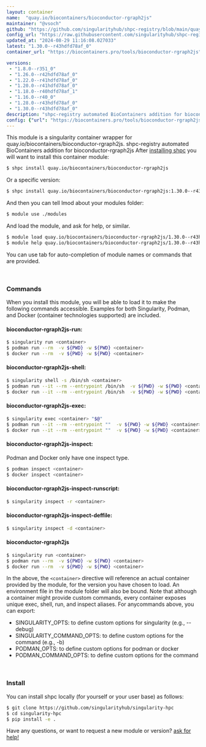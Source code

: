 ```yaml
---
layout: container
name:  "quay.io/biocontainers/bioconductor-rgraph2js"
maintainer: "@vsoch"
github: "https://github.com/singularityhub/shpc-registry/blob/main/quay.io/biocontainers/bioconductor-rgraph2js/container.yaml"
config_url: "https://raw.githubusercontent.com/singularityhub/shpc-registry/main/quay.io/biocontainers/bioconductor-rgraph2js/container.yaml"
updated_at: "2024-08-29 11:16:08.027033"
latest: "1.30.0--r43hdfd78af_0"
container_url: "https://biocontainers.pro/tools/bioconductor-rgraph2js"

versions:
 - "1.8.0--r351_0"
 - "1.26.0--r42hdfd78af_0"
 - "1.22.0--r41hdfd78af_0"
 - "1.20.0--r41hdfd78af_0"
 - "1.18.0--r40hdfd78af_1"
 - "1.16.0--r40_0"
 - "1.28.0--r43hdfd78af_0"
 - "1.30.0--r43hdfd78af_0"
description: "shpc-registry automated BioContainers addition for bioconductor-rgraph2js"
config: {"url": "https://biocontainers.pro/tools/bioconductor-rgraph2js", "maintainer": "@vsoch", "description": "shpc-registry automated BioContainers addition for bioconductor-rgraph2js", "latest": {"1.30.0--r43hdfd78af_0": "sha256:e4d17dde57b379ff7735e662a2ef9aa1483670f5ef0b832662765b7d1ec941a1"}, "tags": {"1.8.0--r351_0": "sha256:e82b0bb0a540ace8b945a6c05ce7069e50b0d162448b2b3175f8269d5f867551", "1.26.0--r42hdfd78af_0": "sha256:c707162d9acee948ee31432cdb4bc89b7e38fa1537584b9d1fbc231fd09beca3", "1.22.0--r41hdfd78af_0": "sha256:7a900d08b116d09af0f0b53c1579bd12f364c337484a95505024b162087ed742", "1.20.0--r41hdfd78af_0": "sha256:047f383ddfeaf53dca9304a9aacab38248ee07a8c95a2f195a783d52379844fd", "1.18.0--r40hdfd78af_1": "sha256:06be7a061857d86c05f0aed1d3b3253ae27e56e0500a4c2074bc96d24fd9b10e", "1.16.0--r40_0": "sha256:9ae5c4d62d421da4b4c3d170f8cc3b0b6c2ec71cede5edfd129530af93a2f252", "1.28.0--r43hdfd78af_0": "sha256:fcd3c6f477666080d79a31d2c661516fcd88fa6254aabc9756c5ba2e6c5b5bca", "1.30.0--r43hdfd78af_0": "sha256:e4d17dde57b379ff7735e662a2ef9aa1483670f5ef0b832662765b7d1ec941a1"}, "docker": "quay.io/biocontainers/bioconductor-rgraph2js"}
---
```


This module is a singularity container wrapper for quay.io/biocontainers/bioconductor-rgraph2js.
shpc-registry automated BioContainers addition for bioconductor-rgraph2js
After [installing shpc](#install) you will want to install this container module:


```bash
$ shpc install quay.io/biocontainers/bioconductor-rgraph2js
```

Or a specific version:

```bash
$ shpc install quay.io/biocontainers/bioconductor-rgraph2js:1.30.0--r43hdfd78af_0
```

And then you can tell lmod about your modules folder:

```bash
$ module use ./modules
```

And load the module, and ask for help, or similar.

```bash
$ module load quay.io/biocontainers/bioconductor-rgraph2js/1.30.0--r43hdfd78af_0
$ module help quay.io/biocontainers/bioconductor-rgraph2js/1.30.0--r43hdfd78af_0
```

You can use tab for auto-completion of module names or commands that are provided.

<br>

### Commands

When you install this module, you will be able to load it to make the following commands accessible.
Examples for both Singularity, Podman, and Docker (container technologies supported) are included.

#### bioconductor-rgraph2js-run:

```bash
$ singularity run <container>
$ podman run --rm  -v ${PWD} -w ${PWD} <container>
$ docker run --rm  -v ${PWD} -w ${PWD} <container>
```

#### bioconductor-rgraph2js-shell:

```bash
$ singularity shell -s /bin/sh <container>
$ podman run --it --rm --entrypoint /bin/sh  -v ${PWD} -w ${PWD} <container>
$ docker run --it --rm --entrypoint /bin/sh  -v ${PWD} -w ${PWD} <container>
```

#### bioconductor-rgraph2js-exec:

```bash
$ singularity exec <container> "$@"
$ podman run --it --rm --entrypoint ""  -v ${PWD} -w ${PWD} <container> "$@"
$ docker run --it --rm --entrypoint ""  -v ${PWD} -w ${PWD} <container> "$@"
```

#### bioconductor-rgraph2js-inspect:

Podman and Docker only have one inspect type.

```bash
$ podman inspect <container>
$ docker inspect <container>
```

#### bioconductor-rgraph2js-inspect-runscript:

```bash
$ singularity inspect -r <container>
```

#### bioconductor-rgraph2js-inspect-deffile:

```bash
$ singularity inspect -d <container>
```



#### bioconductor-rgraph2js

```bash
$ singularity run <container>
$ podman run --rm  -v ${PWD} -w ${PWD} <container>
$ docker run --rm  -v ${PWD} -w ${PWD} <container>
```


In the above, the `<container>` directive will reference an actual container provided
by the module, for the version you have chosen to load. An environment file in the
module folder will also be bound. Note that although a container
might provide custom commands, every container exposes unique exec, shell, run, and
inspect aliases. For anycommands above, you can export:

 - SINGULARITY_OPTS: to define custom options for singularity (e.g., --debug)
 - SINGULARITY_COMMAND_OPTS: to define custom options for the command (e.g., -b)
 - PODMAN_OPTS: to define custom options for podman or docker
 - PODMAN_COMMAND_OPTS: to define custom options for the command

<br>

### Install

You can install shpc locally (for yourself or your user base) as follows:

```bash
$ git clone https://github.com/singularityhub/singularity-hpc
$ cd singularity-hpc
$ pip install -e .
```

Have any questions, or want to request a new module or version? [ask for help!](https://github.com/singularityhub/singularity-hpc/issues)